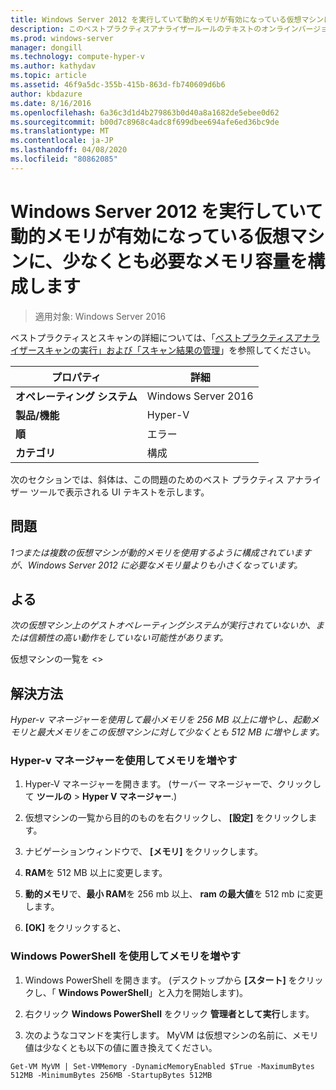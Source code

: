 ```yaml
---
title: Windows Server 2012 を実行していて動的メモリが有効になっている仮想マシンに、少なくとも必要なメモリ容量を構成します
description: このベストプラクティスアナライザールールのテキストのオンラインバージョン。
ms.prod: windows-server
manager: dongill
ms.technology: compute-hyper-v
ms.author: kathydav
ms.topic: article
ms.assetid: 46f9a5dc-355b-415b-863d-fb740609d6b6
author: kbdazure
ms.date: 8/16/2016
ms.openlocfilehash: 6a36c3d1d4b279863b0d40a8a1682de5ebee0d62
ms.sourcegitcommit: b00d7c8968c4adc8f699dbee694afe6ed36bc9de
ms.translationtype: MT
ms.contentlocale: ja-JP
ms.lasthandoff: 04/08/2020
ms.locfileid: "80862085"
---
```

# <a name="configure-at-least-the-required-amount-of-memory-for-a-virtual-machine-running-windows-server-2012-and-enabled-for-dynamic-memory"></a>Windows Server 2012 を実行していて動的メモリが有効になっている仮想マシンに、少なくとも必要なメモリ容量を構成します

>適用対象: Windows Server 2016

ベストプラクティスとスキャンの詳細については、「[ベストプラクティスアナライザースキャンの実行」および「スキャン結果の管理](https://go.microsoft.com/fwlink/p/?LinkID=223177)」を参照してください。  
  
|プロパティ|詳細|  
|-|-|  
|**オペレーティング システム**|Windows Server 2016|  
|**製品/機能**|Hyper-V|  
|**順**|エラー|  
|**カテゴリ**|構成|  
  
次のセクションでは、斜体は、この問題のためのベスト プラクティス アナライザー ツールで表示される UI テキストを示します。  
  
## <a name="issue"></a>**問題**  
*1つまたは複数の仮想マシンが動的メモリを使用するように構成されていますが、Windows Server 2012 に必要なメモリ量よりも小さくなっています。*  
  
## <a name="impact"></a>**よる**  
*次の仮想マシン上のゲストオペレーティングシステムが実行されていないか、または信頼性の高い動作をしていない可能性があります。*  
  
仮想マシンの一覧を \<>  
  
## <a name="resolution"></a>**解決方法**  
*Hyper-v マネージャーを使用して最小メモリを 256 MB 以上に増やし、起動メモリと最大メモリをこの仮想マシンに対して少なくとも 512 MB に増やします。*  
  
### <a name="increase-memory-using-hyper-v-manager"></a>Hyper-v マネージャーを使用してメモリを増やす  
  
1.  Hyper-V マネージャーを開きます。 (サーバー マネージャーで、クリックして **ツールの** > **Hyper V マネージャー**.)  
  
2.  仮想マシンの一覧から目的のものを右クリックし、 **[設定]** をクリックします。  
  
3.  ナビゲーションウィンドウで、 **[メモリ]** をクリックします。  
  
4.  **RAM**を 512 MB 以上に変更します。  
  
5.  **動的メモリ**で、**最小 RAM**を 256 mb 以上、 **ram の最大値**を 512 mb に変更します。  
  
6.  **[OK]** をクリックすると、  
  
### <a name="increase-memory-using-windows-powershell"></a>Windows PowerShell を使用してメモリを増やす  
  
1.  Windows PowerShell を開きます。 (デスクトップから **[スタート]** をクリックし、「 **Windows PowerShell**」と入力を開始します)。  
  
2.  右クリック **Windows PowerShell**  をクリック **管理者として実行**します。  
  
3.  次のようなコマンドを実行します。 MyVM は仮想マシンの名前に、メモリ値は少なくとも以下の値に置き換えてください。  
  
```  
Get-VM MyVM | Set-VMMemory -DynamicMemoryEnabled $True -MaximumBytes 512MB -MinimumBytes 256MB -StartupBytes 512MB  
```  
  


